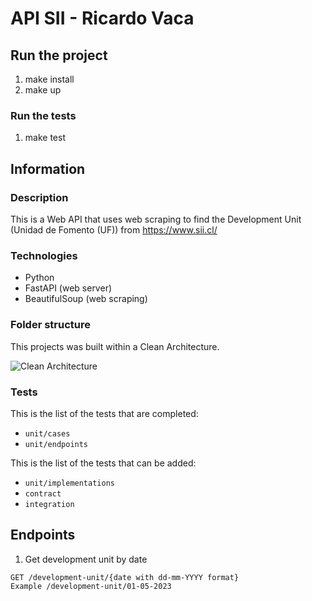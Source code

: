# API SII - Ricardo Vaca

## Run the project

1. make install
2. make up

### Run the tests

1. make test

## Information

### Description

This is a Web API that uses web scraping to find the Development Unit (Unidad de Fomento (UF)) from https://www.sii.cl/

### Technologies

- Python
- FastAPI (web server)
- BeautifulSoup (web scraping)

### Folder structure

This projects was built within a Clean Architecture.

![Clean Architecture](https://miro.medium.com/v2/resize:fit:800/1*0R0r00uF1RyRFxkxo3HVDg.png)

### Tests

This is the list of the tests that are completed:

- `unit/cases`
- `unit/endpoints`

This is the list of the tests that can be added:

- `unit/implementations`
- `contract`
- `integration`

## Endpoints

1. Get development unit by date

```
GET /development-unit/{date with dd-mm-YYYY format}
Example /development-unit/01-05-2023
```
